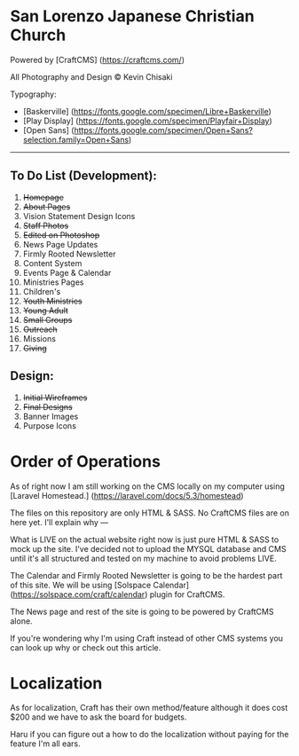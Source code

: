 # San Lorenzo Japanese Christian Church

Powered by [CraftCMS] (https://craftcms.com/)

All Photography and Design &copy; Kevin Chisaki

Typography:
 - [Baskerville] (https://fonts.google.com/specimen/Libre+Baskerville)
 - [Play Display] (https://fonts.google.com/specimen/Playfair+Display)
 - [Open Sans] (https://fonts.google.com/specimen/Open+Sans?selection.family=Open+Sans)

---

## To Do List (Development):
1. ~~Homepage~~
2. ~~About Pages~~
  1. Vision Statement Design Icons
3. ~~Staff Photos~~
  1. ~~Edited on Photoshop~~
4. News Page Updates
  1. Firmly Rooted Newsletter
  2. Content System
5. Events Page & Calendar
6. Ministries Pages
  1. Children's
  2. ~~Youth Ministries~~
  3. ~~Young Adult~~
  4. ~~Small Groups~~
  5. ~~Outreach~~
  6. Missions
7. ~~Giving~~

## Design:
1. ~~Initial Wireframes~~
2. ~~Final Designs~~
3. Banner Images
4. Purpose Icons

# Order of Operations

As of right now I am still working on the CMS locally on my computer using [Laravel Homestead.] (https://laravel.com/docs/5.3/homestead)

The files on this repository are only HTML & SASS. No CraftCMS files are on here yet. I'll explain why —

What is LIVE on the actual website right now is just pure HTML & SASS to mock up the site.
I've decided not to upload the MYSQL database and CMS until it's all structured and tested on my machine to avoid problems LIVE.

The Calendar and Firmly Rooted Newsletter is going to be the hardest part of this site.
We will be using [Solspace Calendar] (https://solspace.com/craft/calendar) plugin for CraftCMS.

The News page and rest of the site is going to be powered by CraftCMS alone.

If you're wondering why I'm using Craft instead of other CMS systems you can look up why or check out this article.

# Localization

As for localization, Craft has their own method/feature although it does cost $200 and we have to ask the board for budgets.

Haru if you can figure out a how to do the localization without paying for the feature I'm all ears.
